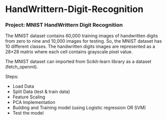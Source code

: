 # HandWrittern-Digit-Recognition  

### Project: MNIST HandWrittern Digit Recognition  

The MNIST dataset contains 60,000 training images of handwritten digits from zero to nine and 10,000 images for testing. So, the MNIST dataset has 10 different classes. The handwritten digits images are represented as a 28×28 matrix where each cell contains grayscale pixel value.  

The MNIST dataset can imported from Scikit-learn library as a dataset (fetch_openml).  

Steps:  
* Load Data
* Split Data (test & train data)
* Feature Scaling
* PCA Implementation
* Building and Training model (using Logistic regression OR SVM)
* Test the model  
